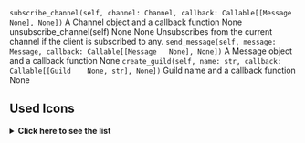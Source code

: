 

`subscribe_channel(self, channel: Channel, callback: Callable[[Message	None], None])`	A Channel object and a callback function	None
unsubscribe_channel(self)	None	None	Unsubscribes from the current channel if the client is subscribed to any.
`send_message(self, message: Message, callback: Callable[[Message	None], None])`	A Message object and a callback function	None
`create_guild(self, name: str, callback: Callable[[Guild	None, str], None])`	Guild name and a callback function	None

## Used Icons

<details>
  <summary><strong>Click here to see the list</strong></summary>
<br>
<table>
  <tr>
    <td><a href="https://www.flaticon.com/free-icons/paper-clip" title="paper clip icons">Paper clip icons created by GOFOX - Flaticon</a></td>
  </tr>
  <tr>
    <td><a href="https://www.flaticon.com/free-icons/community" title="community icons">Community icons created by KP Arts - Flaticon</a></td>
  </tr>
  <tr>
    <td><a href="https://www.flaticon.com/free-icons/image-placeholder" title="image placeholder icons">Image placeholder icons created by Graphics Plazza - Flaticon</a></td>
  </tr>
  <tr>
    <td><a href="https://www.flaticon.com/free-icons/error" title="error icons">Error icons created by Gregor Cresnar - Flaticon</a></td>
  </tr>
  <tr>
    <td><a href="https://www.flaticon.com/free-icons/join" title="join icons">Join icons created by Fathema Khanom - Flaticon</a></td>
  </tr>
  <tr>
    <td><a href="https://www.flaticon.com/free-icons/add" title="add icons">Add icons created by Freepik - Flaticon</a></td>
  </tr>
  <tr>
    <td><a href="https://www.flaticon.com/free-icons/hashtag" title="hashtag icons">Hashtag icons created by Mayor Icons - Flaticon</a></td>
  </tr>
</table>
</details>